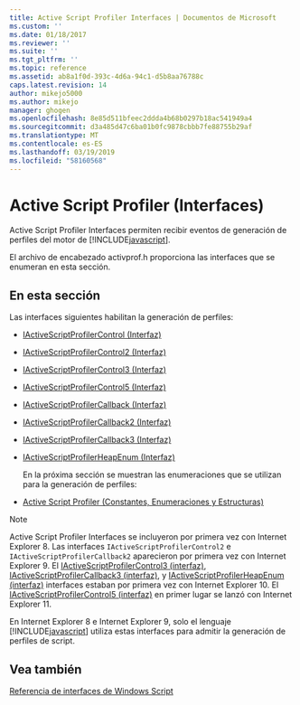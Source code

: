 ```yaml
---
title: Active Script Profiler Interfaces | Documentos de Microsoft
ms.custom: ''
ms.date: 01/18/2017
ms.reviewer: ''
ms.suite: ''
ms.tgt_pltfrm: ''
ms.topic: reference
ms.assetid: ab8a1f0d-393c-4d6a-94c1-d5b8aa76788c
caps.latest.revision: 14
author: mikejo5000
ms.author: mikejo
manager: ghogen
ms.openlocfilehash: 8e85d511bfeec2ddda4b68b0297b18ac541949a4
ms.sourcegitcommit: d3a485d47c6ba01b0fc9878cbbb7fe88755b29af
ms.translationtype: MT
ms.contentlocale: es-ES
ms.lasthandoff: 03/19/2019
ms.locfileid: "58160568"
---
```

# <a name="active-script-profiler-interfaces"></a>Active Script Profiler (Interfaces)
Active Script Profiler Interfaces permiten recibir eventos de generación de perfiles del motor de [!INCLUDE[javascript](../../javascript/includes/javascript-md.md)].  
  
 El archivo de encabezado activprof.h proporciona las interfaces que se enumeran en esta sección.  
  
## <a name="in-this-section"></a>En esta sección  
 Las interfaces siguientes habilitan la generación de perfiles:  
  
- [IActiveScriptProfilerControl (Interfaz)](../../winscript/reference/iactivescriptprofilercontrol-interface.md)  
  
- [IActiveScriptProfilerControl2 (Interfaz)](../../winscript/reference/iactivescriptprofilercontrol2-interface.md)  
  
- [IActiveScriptProfilerControl3 (Interfaz)](../../winscript/reference/iactivescriptprofilercontrol3-interface.md)  
  
- [IActiveScriptProfilerControl5 (Interfaz)](../../winscript/reference/iactivescriptprofilercontrol5-interface.md)  
  
- [IActiveScriptProfilerCallback (Interfaz)](../../winscript/reference/iactivescriptprofilercallback-interface.md)  
  
- [IActiveScriptProfilerCallback2 (Interfaz)](../../winscript/reference/iactivescriptprofilercallback2-interface.md)  
  
- [IActiveScriptProfilerCallback3 (Interfaz)](../../winscript/reference/iactivescriptprofilercallback3-interface.md)  
  
- [IActiveScriptProfilerHeapEnum (Interfaz)](../../winscript/reference/iactivescriptprofilerheapenum-interface.md)  
  
  En la próxima sección se muestran las enumeraciones que se utilizan para la generación de perfiles:  
  
- [Active Script Profiler (Constantes, Enumeraciones y Estructuras)](../../winscript/reference/active-script-profiler-constants-enumerations-and-structures.md)  
  
> [!NOTE]
>  Active Script Profiler Interfaces se incluyeron por primera vez con Internet Explorer 8. Las interfaces `IActiveScriptProfilerControl2` e `IActiveScriptProfilerCallback2` aparecieron por primera vez con Internet Explorer 9. El [IActiveScriptProfilerControl3 (interfaz)](../../winscript/reference/iactivescriptprofilercontrol3-interface.md), [IActiveScriptProfilerCallback3 (interfaz)](../../winscript/reference/iactivescriptprofilercallback3-interface.md), y [IActiveScriptProfilerHeapEnum (interfaz)](../../winscript/reference/iactivescriptprofilerheapenum-interface.md) interfaces estaban por primera vez con Internet Explorer 10. El [IActiveScriptProfilerControl5 (interfaz)](../../winscript/reference/iactivescriptprofilercontrol5-interface.md) en primer lugar se lanzó con Internet Explorer 11.  
>   
>  En Internet Explorer 8 e Internet Explorer 9, solo el lenguaje [!INCLUDE[javascript](../../javascript/includes/javascript-md.md)] utiliza estas interfaces para admitir la generación de perfiles de script.  
  
## <a name="see-also"></a>Vea también  
 [Referencia de interfaces de Windows Script](../../winscript/reference/windows-script-interfaces-reference.md)